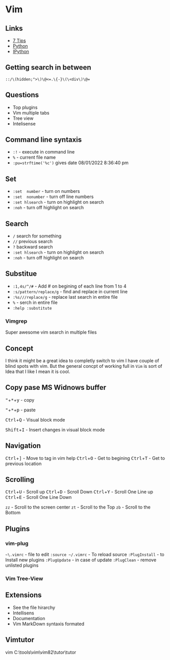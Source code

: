 # Vim

## Links

- [7 Tips](https://www.freecodecamp.org/news/7-vim-tips-that-changed-my-life/)
- [Python](https://www.vimfromscratch.com/articles/vim-for-python/)
- [IPython](https://pythonawesome.com/seamlessly-run-python-code-from-vim-in-ipython/#installation)

## Getting search in between <div>


```vim
::/\(hidden;">\)\@<=.\{-}\(\<div\)\@=
```

## Questions

- Top plugins
- Vim multiple tabs
- Tree view 
- Intelisense

## Command line syntaxis
 
 - `:!` - execute in command line
 - `%` - current file name
 - `:pu=strftime('%c')` gives date 08/01/2022 8:36:40 pm

## Set
 - `:set  number` - turn on numbers
 - `:set  nonumber` - turn off line numbers
 - `:set hlsearch` - turn on highlight on search
 - `:noh` - turn off highlight on search

## Search

 - `/`  search for something
 - `//` previous search
 - `?`  backward search
 - `:set hlsearch` - turn on highlight on search
 - `:noh` - turn off highlight on search

## Substitue

 - `:1,4s/^/#` - Add # on begining of each line from 1 to 4
 - `:s/pattern/replace/g` - find and replace in current line
 - `:%s///replace/g` - replace last search in entire file
 - `%` - serch in entire file
 - `:help :substitute`

### Vimgrep

Super awesome vim search in multiple files


## Concept 

 I think it might be a great idea to completly switch to vim
 I have couple of blind spots with vim. But the general concpt of working full in `Vim` is sort of Idea that I like I mean it is cool.

## Copy pase MS Widnows buffer

<kbd>"</kbd>+<kbd>\*</kbd>+<kbd>y</kbd> - copy

<kbd>"</kbd>+<kbd>\*</kbd>+<kbd>p</kbd> - paste 

<kbd>Ctrl</kbd>+<kbd>Q</kbd> - Visual block mode 

<kbd>Shift</kbd>+<kbd>I</kbd> -  Insert changes in visual block mode

## Navigation

<kbd>Ctrl</kbd>+<kbd>]</kbd> - Move to tag in vim help
<kbd>Ctrl</kbd>+<kbd>O</kbd> - Get to begining
<kbd>Ctrl</kbd>+<kbd>T</kbd> - Get to previous location

## Scrolling

<kbd>Ctrl</kbd>+<kbd>U</kbd> - Scroll up 
<kbd>Ctrl</kbd>+<kbd>D</kbd> - Scroll Down
<kbd>Ctrl</kbd>+<kbd>Y</kbd> - Scroll One Line up 
<kbd>Ctrl</kbd>+<kbd>E</kbd> - Scroll One Line Down

`zz` - Scroll to the screen center
`zt` - Scroll to the Top
`zb` - Scroll to the Bottom

## Plugins


### vim-plug

`~\.vimrc` - file to edit
`:source ~/.vimrc` - To reload source
`:PlugInstall` - to Install new plugins
`:PlugUpdate` - in case of update
`:PlugClean` - remove unlisted plugins


### Vim Tree-View


## Extensions

- See the file hirarchy
- Intellisens
- Documentation
- Vim MarkDown syntaxis formated

## Vimtutor

vim C:\tools\vim\vim82\tutor\tutor


